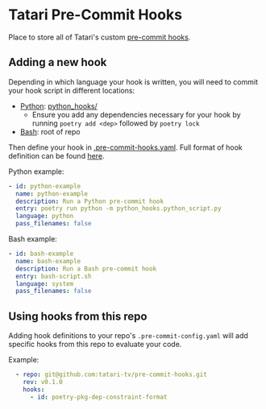 # Tatari Pre-Commit Hooks

Place to store all of Tatari's custom [pre-commit hooks](https://pre-commit.com/#creating-new-hooks).

## Adding a new hook

Depending in which language your hook is written, you will need to commit your hook script in different locations:
* [Python](https://pre-commit.com/#python): [python_hooks/](./python_hooks)
  * Ensure you add any dependencies necessary for your hook by running `poetry add <dep>` followed by `poetry lock`
* [Bash](https://pre-commit.com/#system): root of repo

Then define your hook in [.pre-commit-hooks.yaml](./.pre-commit-hooks.yaml).  Full format of hook definition can be found
[here](https://pre-commit.com/#creating-new-hooks).

Python example:
```yaml
- id: python-example
  name: python-example
  description: Run a Python pre-commit hook
  entry: poetry run python -m python_hooks.python_script.py
  language: python
  pass_filenames: false
```

Bash example:
```yaml
- id: bash-example
  name: bash-example
  description: Run a Bash pre-commit hook
  entry: bash-script.sh
  language: system
  pass_filenames: false
```

## Using hooks from this repo

Adding hook definitions to your repo's `.pre-commit-config.yaml` will add specific hooks from this repo to evaluate your code.

Example:
```yaml
  - repo: git@github.com:tatari-tv/pre-commit-hooks.git
    rev: v0.1.0
    hooks:
      - id: poetry-pkg-dep-constraint-format
```
